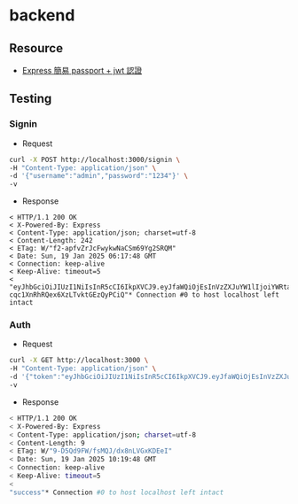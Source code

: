 # backend

## Resource

- [Express 簡易 passport + jwt 認證](https://medium.com/karinsu/express-%E7%B0%A1%E6%98%93-passport-jwt-%E8%AA%8D%E8%AD%89-9472e35b5d43)

## Testing

### Signin

- Request

```sh
curl -X POST http://localhost:3000/signin \
-H "Content-Type: application/json" \
-d '{"username":"admin","password":"1234"}' \
-v
```

- Response

```text
< HTTP/1.1 200 OK
< X-Powered-By: Express
< Content-Type: application/json; charset=utf-8
< Content-Length: 242
< ETag: W/"f2-apfvZrJcFwykwNaCSm69Yg2SRQM"
< Date: Sun, 19 Jan 2025 06:17:48 GMT
< Connection: keep-alive
< Keep-Alive: timeout=5
<
"eyJhbGciOiJIUzI1NiIsInR5cCI6IkpXVCJ9.eyJfaWQiOjEsInVzZXJuYW1lIjoiYWRtaW4iLCJwYXNzd29yZCI6IiQyYiQxMCRLbS96NTRCOGhFZ0RWeTB1eTNqNnF1Y0JMWUZhM1BGTkhvNmwvVTFydWI0UlB5RDg5cWFNaSIsImlhdCI6MTczNzI2NzQ2OH0.yUVSBqBL31_nI-cqc1XnRhRQex6XzLTvktGEzQyPCiQ"* Connection #0 to host localhost left intact
```

### Auth

- Request

```sh
curl -X GET http://localhost:3000 \
-H "Content-Type: application/json" \
-d '{"token":"eyJhbGciOiJIUzI1NiIsInR5cCI6IkpXVCJ9.eyJfaWQiOjEsInVzZXJuYW1lIjoiYWRtaW4iLCJwYXNzd29yZCI6IiQyYiQxMCRLbS96NTRCOGhFZ0RWeTB1eTNqNnF1Y0JMWUZhM1BGTkhvNmwvVTFydWI0UlB5RDg5cWFNaSIsImlhdCI6MTU0MDk0NzkyMn0.mIGG-9laKV2VS-LTiR0vRDDdKAFRXUATmre0NyElHvQ"}' \
-v
```

- Response

```sh
< HTTP/1.1 200 OK
< X-Powered-By: Express
< Content-Type: application/json; charset=utf-8
< Content-Length: 9
< ETag: W/"9-D5Qd9FW/fsMQJ/dx8nLVGxKDEeI"
< Date: Sun, 19 Jan 2025 10:19:48 GMT
< Connection: keep-alive
< Keep-Alive: timeout=5
<
"success"* Connection #0 to host localhost left intact
```
